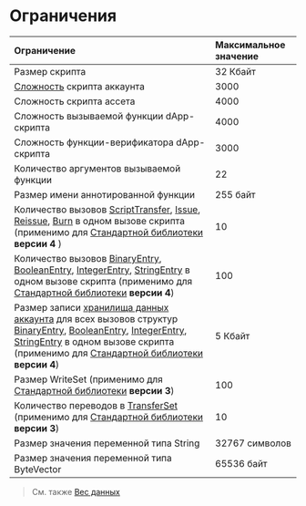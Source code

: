 # Ограничения

| Ограничение | Максимальное значение |
| :--- | :--- |
| Размер скрипта | 32 Кбайт |
| [Сложность](/ru/ride/base-concepts/complexity) скрипта аккаунта | 3000 |
| Сложность скрипта ассета | 4000 |
| Сложность вызываемой функции dApp-скрипта | 4000 |
| Сложность функции-верификатора dApp-скрипта | 3000 |
| Количество аргументов вызываемой функции | 22 |
| Размер имени аннотированной функции | 255 байт |
| Количество вызовов [ScriptTransfer](/ru/ride/structures/common-structures/script-transfer), [Issue](/ru/ride/structures/common-structures/issue), [Reissue](/ru/ride/structures/common-structures/reissue), [Burn](/ru/ride/structures/common-structures/burn) в одном вызове скрипта (применимо для [Стандартной библиотеки](/ru/ride/script/standard-library) **версии 4** ) | 10 |
| Количество вызовов [BinaryEntry](/ru/ride/structures/common-structures/binary-entry), [BooleanEntry](/ru/ride/structures/common-structures/boolean-entry), [IntegerEntry](/ru/ride/structures/common-structures/int-entry), [StringEntry](/ru/ride/structures/common-structures/string-entry) в одном вызове скрипта (применимо для [Стандартной библиотеки](/ru/ride/script/standard-library) **версии 4**) | 100 |
| Размер записи [хранилища данных аккаунта](/ru/blockchain/account/account-data-storage) для всех вызовов структур [BinaryEntry](/ru/ride/structures/common-structures/binary-entry), [BooleanEntry](/ru/ride/structures/common-structures/boolean-entry), [IntegerEntry](/ru/ride/structures/common-structures/int-entry), [StringEntry](/ru/ride/structures/common-structures/string-entry) в одном вызове скрипта (применимо для [Стандартной библиотеки](/ru/ride/script/standard-library) **версии 4**) | 5 Кбайт |
| Размер WriteSet (применимо для [Стандартной библиотеки](/ru/ride/script/standard-library) **версии 3**) | 100 |
| Количество переводов в [TransferSet](/ru/ride/structures/common-structures/transfer-set) (применимо для [Стандартной библиотеки](/ru/ride/script/standard-library) **версии 3**) | 10 |
| Размер значения переменной типа String | 32767 символов |
| Размер значения переменной типа ByteVector | 65536 байт |

> См. также [Вес данных](/ru/ride/limits/weight)
